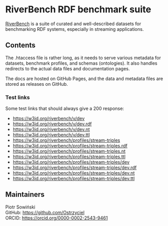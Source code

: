 # RiverBench RDF benchmark suite
[RiverBench](https://github.com/RiverBench) is a suite of curated and well-described datasets for benchmarking RDF systems, especially in streaming applications.

## Contents
The .htaccess file is rather long, as it needs to serve various metadata for datasets, benchmark profiles, and schemas (ontologies). It also handles redirects to the actual data files and documentation pages.

The docs are hosted on GitHub Pages, and the data and metadata files are stored as releases on GitHub.

### Test links
Some test links that should always give a 200 response:

- https://w3id.org/riverbench/v/dev
- https://w3id.org/riverbench/v/dev.rdf
- https://w3id.org/riverbench/v/dev.nt
- https://w3id.org/riverbench/v/dev.ttl
- https://w3id.org/riverbench/profiles/stream-triples
- https://w3id.org/riverbench/profiles/stream-triples.rdf
- https://w3id.org/riverbench/profiles/stream-triples.nt
- https://w3id.org/riverbench/profiles/stream-triples.ttl
- https://w3id.org/riverbench/profiles/stream-triples/dev
- https://w3id.org/riverbench/profiles/stream-triples/dev.rdf
- https://w3id.org/riverbench/profiles/stream-triples/dev.nt
- https://w3id.org/riverbench/profiles/stream-triples/dev.ttl

## Maintainers
Piotr Sowiński \
GitHub: https://github.com/Ostrzyciel \
ORCID: https://orcid.org/0000-0002-2543-9461
